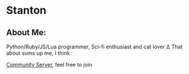 # Stanton

## About Me:
Python/Ruby/JS/Lua programmer, Sci-fi enthusiast and cat lover
∆ That about sums up me, I think

[Community Server](https://discord.gg/fR4UJkQy6X), feel free to join
